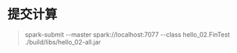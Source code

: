 提交计算
=======

> spark-submit --master spark://localhost:7077 --class hello_02.FinTest ./build/libs/hello_02-all.jar